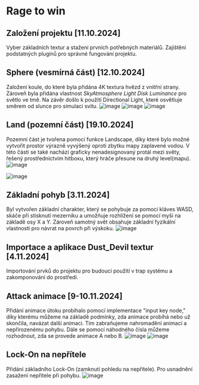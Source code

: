 # Rage to win

## Založení projektu [11.10.2024]
Vyber základních textur a stažení prvních potřebných materiálů. Zajištění podstatných pluginů pro správné fungování projektu.

## Sphere (vesmírná část) [12.10.2024]
Založení koule, do které byla přidána 4K textura hvězd z vnitřní strany. Zároveň byla přidána vlastnost *SkyAtmosphere Light Disk Luminance* pro světlo ve tmě.
Na závěr došlo k použití Directional Light, které osvětluje směrem od slunce pro simulaci svitu.
![image](https://github.com/user-attachments/assets/48a97b73-3cc0-4876-9e07-88307c8c059f) ![image](https://github.com/user-attachments/assets/cde79b57-db35-4fad-a391-25d6b854d3fc) ![image](https://github.com/user-attachments/assets/c2d999d4-bea7-48e9-b3b0-bef62810b6b6)




## Land (pozemní část) [19.10.2024]
Pozemní část je tvořena pomocí funkce Landscape, díky které bylo možné vytvořit prostor výrazně vyvýšený oproti zbytku mapy zaplavené vodou.
V této části se také nachází graficky nenadesignovaný protál mezi světy, řešený prostřednictvím hitboxu, který hráče přesune na druhý level(mapu).
![image](https://github.com/user-attachments/assets/537222c1-bfd3-4173-b8bd-02a21cb75471)

![image](https://github.com/user-attachments/assets/1271fd07-864d-44b2-aca0-f3419452a7f6)

## Základní pohyb [3.11.2024]
Byl vytvořen základní charakter, který se pohybuje za pomoci kláves WASD, skáče při stisknutí mezerníku a umožňuje rozhlížení se pomocí myši na základě osy X a Y. Zároveň samotný svět obsahuje základní fyzikální vlastnosti pro návrat na povrch při výskoku.
![image](https://github.com/user-attachments/assets/92447555-f98b-41d6-b974-01d3f547bbf8)

## Importace a aplikace Dust_Devil textur [4.11.2024]
Importování prvků do projektu pro budoucí použití v trap systému a zakomponování do prostředí.


## Attack animace [9-10.11.2024]
Přidání animace útoku probíhalo pomocí implementace "input key node," díky kterému můžeme na základě podmínky, zda animace probíhá nebo už skončila, navázat další animaci. Tím zabraňujeme nahromadění animací a nepřirozenému pohybu. Dále se pomocí náhodného čísla můžeme rozhodnout, zda se provede animace A nebo B.
![image](https://github.com/user-attachments/assets/cbc66c04-be60-4b7a-b121-ae639bf90842)
![image](https://github.com/user-attachments/assets/9ec0225a-1941-4f84-b70a-b397639e50da)

## Lock-On na nepřítele

Přidání základního Lock-On (zamknutí pohledu na nepřítele). Pro usnadnění zasažení nepřítele při pohybu.
![image](https://github.com/user-attachments/assets/5687d0f8-b5eb-4481-a989-0cfa2569e1a8)
